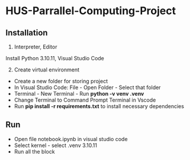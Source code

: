# HUS-Parrallel-Computing-Project
## Installation
1. Interpreter, Editor
   
Install Python 3.10.11, Visual Studio Code

2. Create virtual environment

- Create a new folder for storing project
- In Visual Studio Code: File - Open Folder - Select that folder
- Terminal - New Terminal - Run **python -v venv .venv**
- Change Terminal to Command Prompt Terminal in Vscode 
- Run **pip install -r requirements.txt** to install necessary dependencies
## Run
- Open file notebook.ipynb in visual studio code
- Select kernel - select .venv 3.10.11
- Run all the block 
